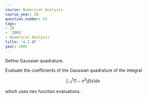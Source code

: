 ```yaml
---
course: Numerical Analysis
course_year: IB
question_number: 65
tags:
- IB
- '2005'
- Numerical Analysis
title: '4.I.8F '
year: 2005
---
```



Define Gaussian quadrature.

Evaluate the coefficients of the Gaussian quadrature of the integral

$$\int_{-1}^{1}\left(1-x^{2}\right) f(x) d x$$

which uses two function evaluations.